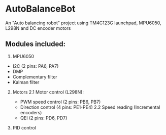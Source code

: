 # AutoBalanceBot
An "Auto balancing robot" project using TM4C123G launchpad, MPU6050, L298N and DC encoder motors

Modules included:
-

1. MPU6050
  - I2C (2 pins: PA6, PA7)
  - DMP
  - Complementary filter
  - Kalman filter

2. Motors
  2.1 Motor control (L298N):
    - PWM speed control (2 pins: PB6, PB7)
    - Direction control (4 pins: PE1-PE4)
  2.2 Speed reading (Incremental encoders)
    - QEI (2 pins: PD6, PD7)

3. PID control

